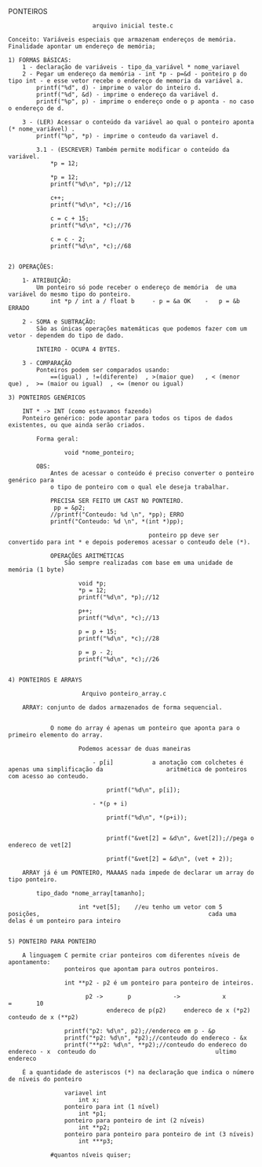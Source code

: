 PONTEIROS
    
                            arquivo inicial teste.c

    Conceito: Variáveis especiais que armazenam endereços de memória. Finalidade apontar um endereço de memória;
    
    1) FORMAS BÁSICAS: 
        1 - declaração de variáveis - tipo_da_variável * nome_variavel
        2 - Pegar um endereço da memória - int *p - p=&d - ponteiro p do tipo int - e esse vetor recebe o endereço de memoria da variável a.
            printf("%d", d) - imprime o valor do inteiro d.
            printf("%d", &d) - imprime o endereço da variável d.
            printf("%p", p) - imprime o endereço onde o p aponta - no caso o endereço de d.
            
        3 - (LER) Acessar o conteúdo da variável ao qual o ponteiro aponta (* nome_variável) .
            printf("%p", *p) - imprime o conteudo da variavel d.

            3.1 - (ESCREVER) Também permite modificar o conteúdo da variável.
                *p = 12;

                *p = 12;
                printf("%d\n", *p);//12
                
                c++;
                printf("%d\n", *c);//16

                c = c + 15;
                printf("%d\n", *c);//76

                c = c - 2;
                printf("%d\n", *c);//68


    2) OPERAÇÕES:

        1- ATRIBUIÇÃO: 
            Um ponteiro só pode receber o endereço de memória  de uma variável do mesmo tipo do ponteiro.
                int *p / int a / float b     - p = &a OK    -   p = &b ERRADO

        2 - SOMA e SUBTRAÇÃO:
            São as únicas operações matemáticas que podemos fazer com um vetor - dependem do tipo de dado.

            INTEIRO - OCUPA 4 BYTES.

        3 - COMPARAÇÃO
            Ponteiros podem ser comparados usando:
                ==(igual) , !=(diferente)  , >(maior que)   , < (menor que) ,  >= (maior ou igual)  , <= (menor ou igual)
    
    3) PONTEIROS GENÉRICOS

        INT * -> INT (como estavamos fazendo)
        Ponteiro genérico: pode apontar para todos os tipos de dados existentes, ou que ainda serão criados.
            
            Forma geral: 

                    void *nome_ponteiro;
        
            OBS:
                Antes de acessar o conteúdo é preciso converter o ponteiro genérico para
                o tipo de ponteiro com o qual ele deseja trabalhar.

                PRECISA SER FEITO UM CAST NO PONTEIRO.
                 pp = &p2;
                //printf("Conteudo: %d \n", *pp); ERRO
                printf("Conteudo: %d \n", *(int *)pp); 

                                            ponteiro pp deve ser convertido para int * e depois poderemos acessar o conteudo dele (*).
                
                OPERAÇÕES ARITMÉTICAS
                    São sempre realizadas com base em uma unidade de memória (1 byte)
                        
                        void *p;
                        *p = 12;
                        printf("%d\n", *p);//12
                        
                        p++;
                        printf("%d\n", *c);//13

                        p = p + 15;
                        printf("%d\n", *c);//28

                        p = p - 2;
                        printf("%d\n", *c);//26


    4) PONTEIROS E ARRAYS

                         Arquivo ponteiro_array.c

        ARRAY: conjunto de dados armazenados de forma sequencial.


                O nome do array é apenas um ponteiro que aponta para o primeiro elemento do array.

                        Podemos acessar de duas maneiras

                            - p[i]           a anotação com colchetes é apenas uma simplificação da                  aritmética de ponteiros com acesso ao conteudo.

                                printf("%d\n", p[i]);

                            - *(p + i)

                                printf("%d\n", *(p+i));


                                printf("&vet[2] = &d\n", &vet[2]);//pega o endereco de vet[2]
                                
                                printf("&vet[2] = &d\n", (vet + 2));

        ARRAY já é um PONTEIRO, MAAAAS nada impede de declarar um array do tipo ponteiro.

            tipo_dado *nome_array[tamanho];     
            
                        int *vet[5];    //eu tenho um vetor com 5 posições,                                                cada uma delas é um ponteiro para inteiro


    5) PONTEIRO PARA PONTEIRO

        A linguagem C permite criar ponteiros com diferentes níveis de apontamento:
                    ponteiros que apontam para outros ponteiros.

                    int **p2 - p2 é um ponteiro para ponteiro de inteiros.

                          p2 ->       p            ->            x           =       10 
                                endereco de p(p2)     endereco de x (*p2)       conteudo de x (**p2)

                    printf("p2: %d\n", p2);//endereco em p - &p
                    printf("*p2: %d\n", *p2);//conteudo do endereco - &x
                    printf("**p2: %d\n", **p2);//conteudo do endereco do endereco - x  conteudo do                                  ultimo endereco
     
        É a quantidade de asteriscos (*) na declaração que indica o número de níveis do ponteiro

                    variavel int
                        int x;
                    ponteiro para int (1 nível)
                        int *p1;
                    ponteiro para ponteiro de int (2 níveis)
                        int **p2;
                    ponteiro para ponteiro para ponteiro de int (3 níveis)
                        int ***p3;
                
                #quantos níveis quiser;